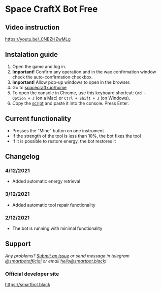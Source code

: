 # Space CraftX Bot Free

## Video instruction

https://youtu.be/_0NEZHZwMLg

## Instalation guide

1. Open the game and log in.
2. **Important!** Confirm any operation and in the wax confirmation window check the auto-confirmation checkbox.
3. **Important!** Allow pop-up windows to open in the browser.
4. Go to [spacecraftx.io/home](https://spacecraftx.io/home)
5. To open the console in Chrome, use this keyboard shortcut: `Cmd + Option + J` (on a Mac) or `Ctrl + Shift + J` (on Windows).
6. Copy the [script](https://github.com/SmartBotBlack/spacecraftx-bot/blob/master/index.js) and paste it into the console. Press Enter.

## Current functionality

- Presses the "Mine" button on one instrument
- If the strength of the tool is less than 10%, the bot fixes the tool
- If it is possible to restore energy, the bot restores it

## Changelog

### 4/12/2021

- Added automatic energy retrieval

### 3/12/2021

- Added automatic tool repair functionality

### 2/12/2021

- The bot is running with minimal functionality

## Support

_Any problems? [Submit an issue](https://github.com/SmartBotBlack/spacecraftx-bot/issues/new) or send message in telegram [@smartbotofficial](https://t.me/smartbotofficial) or email [hello@smartbot.black](hello@smartbot.black)!_

### Official developer site

https://smartbot.black

